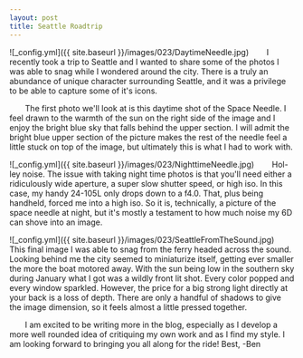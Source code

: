 ```yaml
---
layout: post
title: Seattle Roadtrip
---
```


![_config.yml]({{ site.baseurl }}/images/023/DaytimeNeedle.jpg)
&nbsp;&nbsp;&nbsp;&nbsp;&nbsp;&nbsp; I recently took a trip to Seattle and I wanted to share some of the photos I was able to snag while I wondered around the city. There is a truly an abundance of unique character surrounding Seattle, and it was a privilege to be able to capture some of it's icons. 

&nbsp;&nbsp;&nbsp;&nbsp;&nbsp;&nbsp; The first photo we'll look at is this daytime shot of the Space Needle. I feel drawn to the warmth of the sun on the right side of the image and I enjoy the bright blue sky that falls behind the upper section. I will admit the bright blue upper section of the picture makes the rest of the needle feel a little stuck on top of the image, but ultimately this is what I had to work with.

![_config.yml]({{ site.baseurl }}/images/023/NighttimeNeedle.jpg)
&nbsp;&nbsp;&nbsp;&nbsp;&nbsp;&nbsp; Hol-ley noise. The issue with taking night time photos is that you'll need either a ridiculously wide aperture, a super slow shutter speed, or high iso. In this case, my handy 24-105L only drops down to a f4.0. That, plus being handheld, forced me into a high iso. So it is, technically, a picture of the space needle at night, but it's mostly a testament to how much noise my 6D can shove into an image. 

![_config.yml]({{ site.baseurl }}/images/023/SeattleFromTheSound.jpg)
&nbsp;&nbsp;&nbsp;&nbsp;&nbsp;&nbsp; This final image I was able to snag from the ferry headed across the sound. Looking behind me the city seemed to miniaturize itself, getting ever smaller the more the boat motored away. With the sun being low in the southern sky during January what I got was a wildly front lit shot. Every color popped and every window sparkled. However, the price for a big strong light directly at your back is a loss of depth. There are only a handful of shadows to give the image dimension, so it feels almost a little pressed together. 

&nbsp;&nbsp;&nbsp;&nbsp;&nbsp;&nbsp; I am excited to be writing more in the blog, especially as I develop a more well rounded idea of critiquing my own work and as I find my style. I am looking forward to bringing you all along for the ride!
Best,
-Ben






 